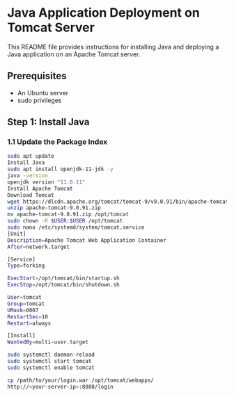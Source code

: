 # Java Application Deployment on Tomcat Server

This README file provides instructions for installing Java and deploying a Java application on an Apache Tomcat server.

## Prerequisites

- An Ubuntu server
- sudo privileges

## Step 1: Install Java

### 1.1 Update the Package Index

```bash
sudo apt update
Install Java
sudo apt install openjdk-11-jdk -y
java -version
openjdk version "11.0.11"
Install Apache Tomcat
Download Tomcat
wget https://dlcdn.apache.org/tomcat/tomcat-9/v9.0.91/bin/apache-tomcat-9.0.91.zip
unzip apache-tomcat-9.0.91.zip
mv apache-tomcat-9.0.91.zip /opt/tomcat
sudo chown -R $USER:$USER /opt/tomcat
sudo nano /etc/systemd/system/tomcat.service
[Unit]
Description=Apache Tomcat Web Application Container
After=network.target

[Service]
Type=forking

ExecStart=/opt/tomcat/bin/startup.sh
ExecStop=/opt/tomcat/bin/shutdown.sh

User=tomcat
Group=tomcat
UMask=0007
RestartSec=10
Restart=always

[Install]
WantedBy=multi-user.target

sudo systemctl daemon-reload
sudo systemctl start tomcat
sudo systemctl enable tomcat

cp /path/to/your/login.war /opt/tomcat/webapps/
http://<your-server-ip>:8080/login
